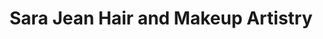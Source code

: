 ---
title: "Sara Jean Hair and Makeup Artistry"
url: /wayne/sara-jean-hair-and-makeup-artistry/
shop: hairdresser
---